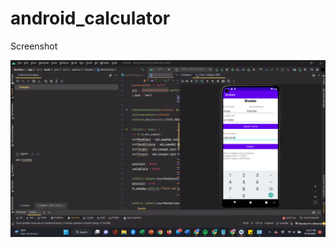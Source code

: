 # android_calculator

Screenshot

![Image](https://github.com/JustOryza/img-android-kalkulator/blob/main/android-img/biodata/2022-11-16%20(5).png)
